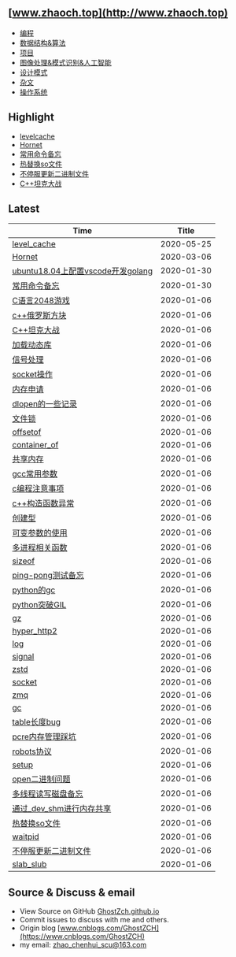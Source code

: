 ## [www.zhaoch.top](http://www.zhaoch.top)
+ [编程](编程)
+ [数据结构&算法](数据结构&算法)
+ [项目](项目)
+ [图像处理&模式识别&人工智能](图像处理&模式识别&人工智能)
+ [设计模式](设计模式)
+ [杂文](杂文)
+ [操作系统](操作系统)

## Highlight

+ [levelcache](项目/level_cache.md)
+ [Hornet](项目/Hornet.md)
+ [常用命令备忘](操作系统/linux/常用命令备忘.md)
+ [热替换so文件](操作系统/linux/热替换so文件.md)
+ [不停服更新二进制文件](操作系统/linux/不停服更新二进制文件.md)
+ [C++坦克大战](项目/C++坦克大战.md)

## Latest 

|Time|Title|
|--|--|
|[level_cache](项目/level_cache.md)|2020-05-25|
|[Hornet](项目/Hornet.md)|2020-03-06|
|[ubuntu18.04上配置vscode开发golang](编程/go/ubuntu18.04上配置vscode开发golang.md)|2020-01-30|
|[常用命令备忘](操作系统/linux/常用命令备忘.md)|2020-01-30|
|[C语言2048游戏](项目/C语言2048游戏.md)|2020-01-06|
|[c++俄罗斯方块](项目/c++俄罗斯方块.md)|2020-01-06|
|[C++坦克大战](项目/C++坦克大战.md)|2020-01-06|
|[加载动态库](编程/c_cpp/加载动态库.md)|2020-01-06|
|[信号处理](编程/c_cpp/信号处理.md)|2020-01-06|
|[socket操作](编程/c_cpp/socket操作.md)|2020-01-06|
|[内存申请](编程/c_cpp/内存申请.md)|2020-01-06|
|[dlopen的一些记录](编程/c_cpp/dlopen的一些记录.md)|2020-01-06|
|[文件锁](编程/c_cpp/文件锁.md)|2020-01-06|
|[offsetof](编程/c_cpp/offsetof.md)|2020-01-06|
|[container_of](编程/c_cpp/container_of.md)|2020-01-06|
|[共享内存](编程/c_cpp/共享内存.md)|2020-01-06|
|[gcc常用参数](编程/c_cpp/gcc常用参数.md)|2020-01-06|
|[c编程注意事项](编程/c_cpp/c编程注意事项.md)|2020-01-06|
|[c++构造函数异常](编程/c_cpp/c++构造函数异常.md)|2020-01-06|
|[创建型](设计模式/创建型.md)|2020-01-06|
|[可变参数的使用](编程/c_cpp/可变参数的使用.md)|2020-01-06|
|[多进程相关函数](编程/c_cpp/多进程相关函数.md)|2020-01-06|
|[sizeof](编程/c_cpp/sizeof.md)|2020-01-06|
|[ping-pong测试备忘](编程/go/ping-pong测试备忘.md)|2020-01-06|
|[python的gc](编程/python/python的gc.md)|2020-01-06|
|[python突破GIL](编程/python/python突破GIL.md)|2020-01-06|
|[gz](编程/python/python常用库使用/gz.md)|2020-01-06|
|[hyper_http2](编程/python/python常用库使用/hyper_http2.md)|2020-01-06|
|[log](编程/python/python常用库使用/log.md)|2020-01-06|
|[signal](编程/python/python常用库使用/signal.md)|2020-01-06|
|[zstd](编程/python/python常用库使用/zstd.md)|2020-01-06|
|[socket](编程/python/python常用库使用/socket.md)|2020-01-06|
|[zmq](编程/python/python常用库使用/zmq.md)|2020-01-06|
|[gc](编程/python/python常用库使用/gc.md)|2020-01-06|
|[table长度bug](编程/lua/table长度bug.md)|2020-01-06|
|[pcre内存管理踩坑](杂文/pcre内存管理踩坑.md)|2020-01-06|
|[robots协议](杂文/robots协议.md)|2020-01-06|
|[setup](杂文/setup.md)|2020-01-06|
|[open二进制问题](杂文/open二进制问题.md)|2020-01-06|
|[多线程读写磁盘备忘](操作系统/多线程读写磁盘备忘.md)|2020-01-06|
|[通过_dev_shm进行内存共享](操作系统/linux/通过_dev_shm进行内存共享.md)|2020-01-06|
|[热替换so文件](操作系统/linux/热替换so文件.md)|2020-01-06|
|[waitpid](操作系统/linux/waitpid.md)|2020-01-06|
|[不停服更新二进制文件](操作系统/linux/不停服更新二进制文件.md)|2020-01-06|
|[slab_slub](操作系统/linux/slab_slub.md)|2020-01-06|

## Source & Discuss & email

+ View Source on GitHub [GhostZch.github.io](https://github.com/GhostZCH/GhostZch.github.io/)
+ Commit issues to discuss with me and others.
+ Origin blog [www.cnblogs.com/GhostZCH](https://www.cnblogs.com/GhostZCH)
+ my email: zhao_chenhui_scu@163.com
